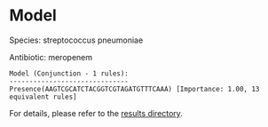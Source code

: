 
# Model

Species: streptococcus pneumoniae

Antibiotic: meropenem

```
Model (Conjunction - 1 rules):
------------------------------
Presence(AAGTCGCATCTACGGTCGTAGATGTTTCAAA) [Importance: 1.00, 13 equivalent rules]

```

For details, please refer to the [results directory](../../../../../results/scm_b/streptococcus%20pneumoniae/meropenem/repeat_3/).

